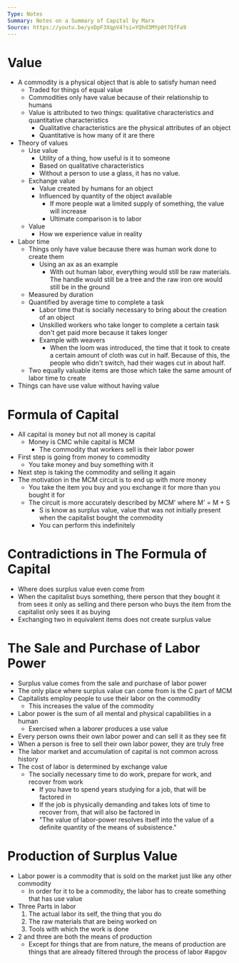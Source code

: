 ```yaml
---
Type: Notes
Summary: Notes on a Summary of Capital by Marx
Source: https://youtu.be/yxDpF3XqpV4?si=YQhd3MYp0t7QfFa9
---
```

# Value
- A commodity is a physical object that is able to satisfy human need
	- Traded for things of equal value 
	- Commodities only have value because of their relationship to humans
	- Value is attributed to two things: qualitative characteristics and quantitative characteristics
		- Qualitative characteristics are the physical attributes of an object
		- Quantitative is how many of it are there
- Theory of values
	- Use value
		- Utility of a thing, how useful is it to someone
		- Based on qualitative characteristics
		- Without a person to use a glass, it has no value.
	- Exchange value
		- Value created by humans for an object
		- Influenced by quantity of the object available
			- If more people wat a limited supply of something, the value will increase
			- Ultimate comparison is to labor
	- Value
		- How we experience value in reality
- Labor time
	- Things only have value because there was human work done to create them
		- Using an ax as an example
			- With out human labor, everything would still be raw materials. The handle would still be a tree and the raw iron ore would still be in the ground
	- Measured by duration
	- Quantified by average time to complete a task
		- Labor time that is socially necessary to bring about the creation of an object
		- Unskilled workers who take longer to complete a certain task don't get paid more because it takes longer
		- Example with weavers
			- When the loom was introduced, the time that it took to create a certain amount of cloth was cut in half. Because of this, the people who didn't switch, had their wages cut in about half.
	- Two equally valuable items are those which take the same amount of labor time to create
- Things can have use value without having value
# Formula of Capital
- All capital is money but not all money is capital
	- Money is CMC while capital is MCM
		- The commodity that workers sell is their labor power
- First step is going from money to commodity
	- You take money and buy something with it
- Next step is taking the commodity and selling it again
- The motivation in the MCM circuit is to end up with more money
	- You take the item you buy and you exchange it for more than you bought it for
	- The circuit is more accurately described by MCM' where M' = M + S
		- S is know as surplus value, value that was not initially present when the capitalist bought the commodity
		- You can perform this indefinitely
# Contradictions in The Formula of Capital
- Where does surplus value even come from
- When the capitalist buys something, there person that they bought it from sees it only as selling and there person who buys the item from the capitalist only sees it as buying
- Exchanging two in equivalent items does not create surplus value
# The Sale and Purchase of Labor Power
- Surplus value comes from the sale and purchase of labor power
- The only place where surplus value can come from is the C part of MCM
- Capitalists employ people to use their labor on the commodity
	- This increases the value of the commodity
- Labor power is the sum of all mental and physical capabilities in a human
	- Exercised when a laborer produces a use value
- Every person owns their own labor power and can sell it as they see fit
- When a person is free to sell their own labor power, they are truly free
- The labor market and accumulation of capital is not common across history
- The cost of labor is determined by exchange value
	- The socially necessary time to do work, prepare for work, and recover from work
		- If you have to spend years studying for a job, that will be factored in
		- If the job is physically demanding and takes lots of time to recover from, that will also be factored in
		- "The value of labor-power resolves itself into the value of a definite quantity of the means of subsistence."
# Production of Surplus Value
- Labor power is a commodity that is sold on the market just like any other commodity
	- In order for it to be a commodity, the labor has to create something that has use value
- Three Parts in labor
	1. The actual labor its self, the thing that you do
	2. The raw materials that are being worked on
	3. Tools with which the work is done
- 2 and three are both the means of production
	- Except for things that are from nature, the means of production are things that are already filtered through the process of labor
#apgov 